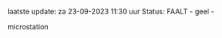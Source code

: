 laatste update: 
za 23-09-2023 11:30   uur 
Status: FAALT - geel - 
<div class="service Y">microstation</div>